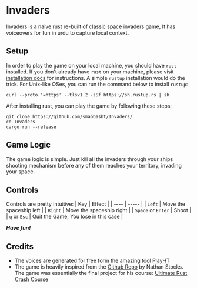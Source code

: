 # Invaders

Invaders is a naive rust re-built of classic space invaders game, It has
voiceovers for fun in urdu to capture local context.

## Setup

In order to play the game on your local machine, you should have `rust`
installed. If you don't already have `rust` on your machine, please visit
[installation docs](https://www.rust-lang.org/tools/install) for instructions.
A simple `rustup` installation would do the trick. For Unix-like OSes, you can
run the command below to install `rustup`:
```
curl --proto '=https' --tlsv1.2 -sSf https://sh.rustup.rs | sh
```

After installing rust, you can play the game by following these steps:

```
git clone https://github.com/smabbasht/Invaders/
cd Invaders
cargo run --release
```

## Game Logic
The game logic is simple. Just kill all the invaders through your ships
shooting mechanism before any of them reaches your territory, invading your
space.

## Controls

Controls are pretty intuitive:
| Key | Effect | 
| ---- | ----- | 
| `Left` | Move the spaceship left | 
| `Right` | Move the spaceship right | 
| `Space` or `Enter` | Shoot | 
| `q` or `Esc` | Quit the Game, You lose in this case | 

***Have fun!***

## Credits 
- The voices are generated for free form the amazing tool [PlayHT](https://play.ht/studio/) 
- The game is heavily inspired from the [Github Repo](https://github.com/cleancut/invaders) by Nathan Stocks. The game was essentially the final project for his course: [Ultimate Rust Crash Course](https://www.udemy.com/course/ultimate-rust-crash-course/) 
